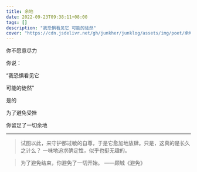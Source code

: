 ```yaml
---
title: 余地
date: 2022-09-23T09:38:11+08:00
tags: []
description: "我恐惧看见它 可能的徒然"
cover: "https://cdn.jsdelivr.net/gh/junkher/junklog/assets/img/poet/余地1062.jpg"
---
```


你不愿意尽力

你说：

“我恐惧看见它

可能的徒然”

是的

为了避免受挫

你留足了一切余地


---



> 试图以此，来守护那过敏的自尊，于是它愈加地放肆。只是，这真的是长久之计么？ 
> 一味地追求确定性，似乎也挺无趣的。

> 为了避免结束，你避免了一切开始。
> 											——顾城《避免》